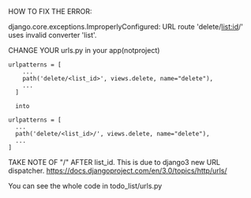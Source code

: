 HOW TO FIX THE ERROR:

django.core.exceptions.ImproperlyConfigured: URL route 'delete/<list:id>/' uses invalid converter 'list'.


CHANGE YOUR urls.py in your app(notproject)

    urlpatterns = [
        ...
        path('delete/<list_id>', views.delete, name="delete"),
        ...
      ]
      
      into

    urlpatterns = [
      ...
      path('delete/<list_id>/', views.delete, name="delete"),
      ...
    ]
    
TAKE NOTE OF "/" AFTER list_id. This is due to django3 new URL dispatcher. https://docs.djangoproject.com/en/3.0/topics/http/urls/
  
You can see the whole code in todo_list/urls.py  
    
    
